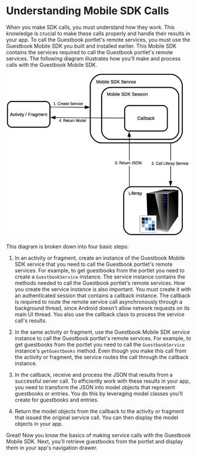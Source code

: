 # Understanding Mobile SDK Calls [](id=understanding-mobile-sdk-calls)

When you make SDK calls, you must understand how they work. This knowledge is
crucial to make these calls properly and handle their results in your app. To
call the Guestbook portlet's remote services, you must use the Guestbook Mobile
SDK you built and installed earlier. This Mobile SDK contains the services
required to call the Guestbook portlet's remote services. The following diagram
illustrates how you'll make and process calls with the Guestbook Mobile SDK. 

![Figure 1: A call made with the Guestbook Mobile SDK requires that you create a Mobile SDK service instance, use it to call the Liferay service, transform the resulting JSON into model objects, and pass those model objects back to the activity or fragment that issued the original call.](../../images/android-mobile-sdk.png)

This diagram is broken down into four basic steps:

1. In an activity or fragment, create an instance of the Guestbook Mobile SDK 
   service that you need to call the Guestbook portlet's remote services. For 
   example, to get guestbooks from the portlet you need to create a 
   `GuestbookService` instance. The service instance contains the methods needed 
   to call the Guestbook portlet's remote services. How you create the service 
   instance is also important. You must create it with an authenticated session 
   that contains a callback instance. The callback is required to route the 
   remote service call asynchronously through a background thread, since Android 
   doesn't allow network requests on its main UI thread. You also use the 
   callback class to process the service call's results. 

2. In the same activity or fragment, use the Guestbook Mobile SDK service 
   instance to call the Guestbook portlet's remote services. For example, to get 
   guestbooks from the portlet you need to call the `GuestbookService` 
   instance's `getGuestbooks` method. Even though you make this call from the 
   activity or fragment, the service routes the call through the callback 
   instance. 

3. In the callback, receive and process the JSON that results from a successful 
   server call. To efficiently work with these results in your app, you need to 
   transform the JSON into model objects that represent guestbooks or entries. 
   You do this by leveraging model classes you'll create for guestbooks and 
   entries. 

4. Return the model objects from the callback to the activity or fragment that 
   issued the original service call. You can then display the model objects in 
   your app. 

Great! Now you know the basics of making service calls with the Guestbook Mobile 
SDK. Next, you'll retrieve guestbooks from the portlet and display them in your 
app's navigation drawer.
